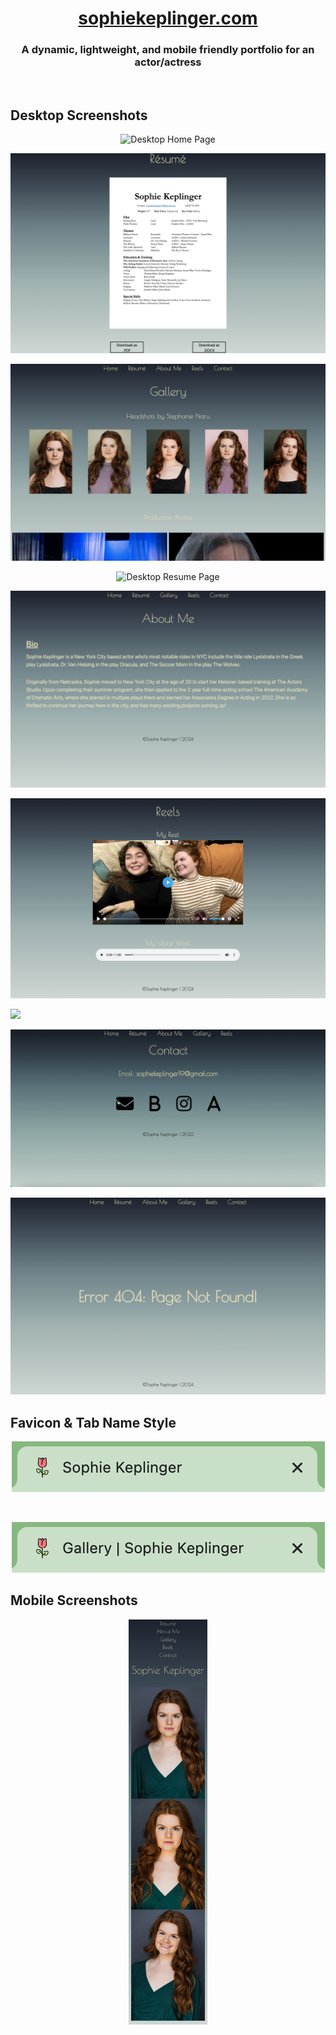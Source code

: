 # <div align="center"><a href="https://www.sophiekeplinger.com">sophiekeplinger.com</a></div>

### <div align="center">A dynamic, lightweight, and mobile friendly portfolio for an actor/actress</div>

</br>

## Desktop Screenshots

<p align="center">
  <img src="https://github.com/kyletimmermans/sophies-website/blob/main/media/desktop-home.png?raw=true" alt="Desktop Home Page"/>
</p>

<p align="center">
  <img src="https://github.com/kyletimmermans/sophies-website/blob/main/media/desktop-resume.png?raw=true" alt="Desktop Resume Page"/>
</p>

<p align="center">
  <img src="https://github.com/kyletimmermans/sophies-website/blob/main/media/desktop-gallery-headshots.png?raw=true" alt="Desktop Resume Page"/>
</p>

<p align="center">
  <img src="https://github.com/kyletimmermans/sophies-website/blob/main/media/desktop-gallery-production.png?raw=true" alt="Desktop Resume Page"/>
</p>

<p align="center">
  <img src="https://github.com/kyletimmermans/sophies-website/blob/main/media/desktop-about.png?raw=true" alt="Desktop About Me Page"/>
</p>

<p align="center">
  <img src="https://github.com/kyletimmermans/sophies-website/blob/main/media/desktop-reels.png?raw=true" alt="Desktop Reels Page"/>
</p>

![](https://github.com/kyletimmermans/sophies-website/blob/main/media/desktop-gallery-video.gif?raw=true)

![](https://github.com/kyletimmermans/sophies-website/blob/main/media/desktop_contact2.gif?raw=true)

<p align="center">
  <img src="https://github.com/kyletimmermans/sophies-website/blob/main/media/desktop-404.png?raw=true" alt="Desktop 404 Page"/>
</p>

## Favicon & Tab Name Style

<p align="center">
  <img src="https://github.com/kyletimmermans/sophies-website/blob/main/media/home_tab.png?raw=true" alt="Favicon Home Page"/>
</p>

</br>

<p align="center">
  <img src="https://github.com/kyletimmermans/sophies-website/blob/main/media/gallery_page_tab.png?raw=true" alt="Favicon Gallery Page"/>
</p>

## Mobile Screenshots

<p align="center">
  <img src="https://github.com/kyletimmermans/sophies-website/blob/main/media/mobile_home.png?raw=true" width="25%" height="25%" alt="Mobile Home Page"/>
</p>
